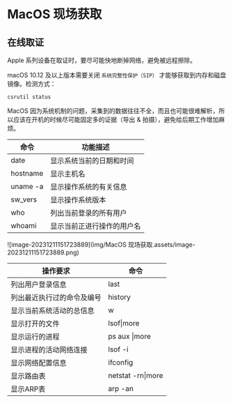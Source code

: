 # MacOS 现场获取

## 在线取证

Apple 系列设备在取证时，要尽可能快地断掉网络，避免被远程擦除。

macOS 10.12 及以上版本需要关闭 `系统完整性保护（SIP）` 才能够获取到内存和磁盘镜像。检测方式：

```
csrutil status
```

MacOS 因为系统机制的问题，采集到的数据往往不全，而且也可能很难解析，所以应该在开机的时候尽可能固定多的证据（导出 & 拍摄），避免给后期工作增加麻烦。



| **命令**  | **功能描述**               |
| --------- | -------------------------- |
| date      | 显示系统当前的日期和时间   |
| hostname  | 显示主机名                 |
| uname  -a | 显示操作系统的有关信息     |
| sw_vers   | 显示操作系统版本           |
| who       | 列出当前登录的所有用户     |
| whoami    | 显示当前正进行操作的用户名 |

![image-20231211151723889](img/MacOS 现场获取.assets/image-20231211151723889.png)

| **操作要求**               | **命令**           |
| -------------------------- | ------------------ |
| 列出用户登录信息           | last               |
| 列出最近执行过的命令及编号 | history            |
| 显示当前系统活动的总信息   | w                  |
| 显示打开的文件             | lsof\|more         |
| 显示运行的进程             | ps  aux \|more     |
| 显示进程的活动网络连接     | lsof  -i           |
| 显示网络配置信息           | ifconfig           |
| 显示路由表                 | netstat  -rn\|more |
| 显示ARP表                  | arp -an            |
